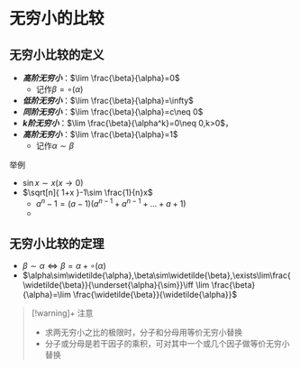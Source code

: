 # 无穷小的比较

## 无穷小比较的定义

- ***高阶无穷小***：$\lim \frac{\beta}{\alpha}=0$
	- 记作$\beta=\circ(\alpha)$
- ***低阶无穷小***：$\lim \frac{\beta}{\alpha}=\infty$
- ***同阶无穷小***：$\lim \frac{\beta}{\alpha}=c\neq 0$
- ***k阶无穷小***：$\lim \frac{\beta}{\alpha^k}=0\neq 0,k>0$，
- ***高阶无穷小***：$\lim \frac{\beta}{\alpha}=1$
	- 记作$\alpha \sim\beta$

举例

- $\sin x\sim x(x\to 0)$
- $\sqrt[n]{ 1+x }-1\sim \frac{1}{n}x$
	- $a^n-1=(a-1)(a^{n-1}+a^{n-1}+\dots+a+1)$
	-

## 无穷小比较的定理

- $\beta \sim\alpha \iff\beta=\alpha+\circ(\alpha)$
- $\alpha\sim\widetilde{\alpha},\beta\sim\widetilde{\beta},\exists\lim\frac{\widetilde{\beta}}{\underset{\alpha}{\sim}}\iff \lim \frac{\beta}{\alpha}=\lim \frac{\widetilde{\beta}}{\widetilde{\alpha}}$

>[!warning]+ 注意
> - 求两无穷小之比的极限时，分子和分母用等价无穷小替换
> - 分子或分母是若干因子的乘积，可对其中一个或几个因子做等价无穷小替换

